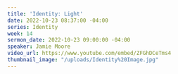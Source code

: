 ```yaml
---
title: 'Identity: Light'
date: 2022-10-23 08:37:00 -04:00
series: Identity
week: 14
sermon_date: 2022-10-23 09:00:00 -04:00
speaker: Jamie Moore
video_url: https://www.youtube.com/embed/ZFGhDCeTms4
thumbnail_image: "/uploads/Identity%20Image.jpg"
---
```


